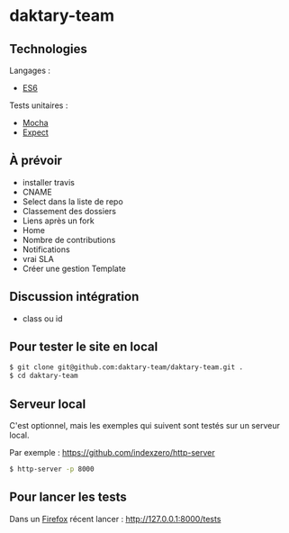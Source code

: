# daktary-team

## Technologies

Langages :
* [ES6](https://developer.mozilla.org/en-US/docs/Web/JavaScript/New_in_JavaScript/ECMAScript_6_support_in_Mozilla)

Tests unitaires :
* [Mocha](https://mochajs.org/)
* [Expect](https://github.com/Automattic/expect.js)

## À prévoir
* installer travis
* CNAME
* Select dans la liste de repo
* Classement des dossiers
* Liens après un fork
* Home
* Nombre de contributions
* Notifications
* vrai SLA
* Créer une gestion Template

## Discussion intégration
* class ou id

## Pour tester le site en local
```bash
$ git clone git@github.com:daktary-team/daktary-team.git .
$ cd daktary-team
```

## Serveur local
C'est optionnel, mais les exemples qui suivent sont testés sur un serveur local.

Par exemple :
https://github.com/indexzero/http-server

```bash
$ http-server -p 8000
```

## Pour lancer les tests
Dans un [Firefox](https://www.mozilla.org/fr/firefox/developer/) récent lancer :
http://127.0.0.1:8000/tests
